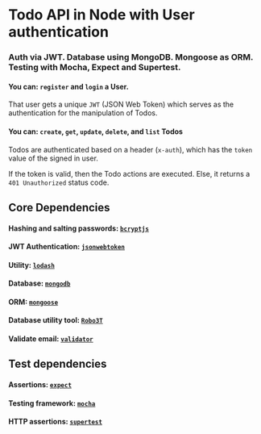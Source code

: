 # Todo API in Node with User authentication
### Auth via JWT. Database using MongoDB. Mongoose as ORM. Testing with Mocha, Expect and Supertest.

#### You can: `register` and `login` a User.

That user gets a unique `JWT` (JSON Web Token) which serves as the authentication for the manipulation of Todos. 

#### You can: `create`, `get`, `update`, `delete`, and `list` Todos

Todos are authenticated based on a header (`x-auth`), which has the `token` value of the signed in user. 
  
If the token is valid, then the Todo actions are executed. Else, it returns a `401 Unauthorized` status code.

## Core Dependencies
#### Hashing and salting passwords: [`bcryptjs`](https://www.npmjs.com/package/bcryptjs)
#### JWT Authentication: [`jsonwebtoken`](https://www.npmjs.com/package/jsonwebtoken)
#### Utility: [`lodash`](https://lodash.com/docs/4.17.10)
#### Database: [`mongodb`](https://docs.mongodb.com/)
#### ORM: [`mongoose`](http://mongoosejs.com/docs/guide.html)
#### Database utility tool: [`Robo3T`](https://robomongo.org/)
#### Validate email: [`validator`](https://www.npmjs.com/package/validator)

## Test dependencies
#### Assertions: [`expect`](https://jestjs.io/docs/en/expect.html)
#### Testing framework: [`mocha`](https://mochajs.org/)
#### HTTP assertions: [`supertest`](https://www.npmjs.com/package/supertest)
